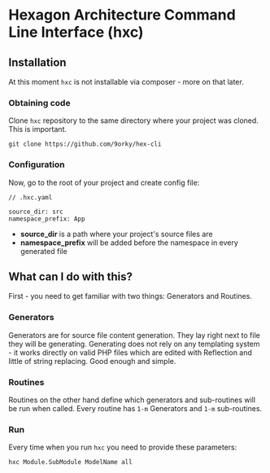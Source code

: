 # Hexagon Architecture Command Line Interface (hxc)
## Installation
At this moment `hxc` is not installable via composer - more on that later.

### Obtaining code
Clone `hxc` repository to the same directory where your project was cloned. This is important.

```shell
git clone https://github.com/9orky/hex-cli
```

### Configuration
Now, go to the root of your project and create config file:
```shell
// .hxc.yaml

source_dir: src
namespace_prefix: App
```
* **source_dir** is a path where your project's source files are
* **namespace_prefix** will be added before the namespace in every generated file

## What can I do with this?
First - you need to get familiar with two things: Generators and Routines. 

### Generators
Generators are for source file content generation. They lay right next to file they will be generating. 
Generating does not rely on any templating system - it works directly on valid PHP files which are edited with
Reflection and little of string replacing. Good enough and simple.

### Routines
Routines on the other hand define which generators and sub-routines will be run when called. Every routine has
`1-m` Generators and `1-m` sub-routines.

### Run
Every time when you run `hxc` you need to provide these parameters:
```shell
hxc Module.SubModule ModelName all
```

